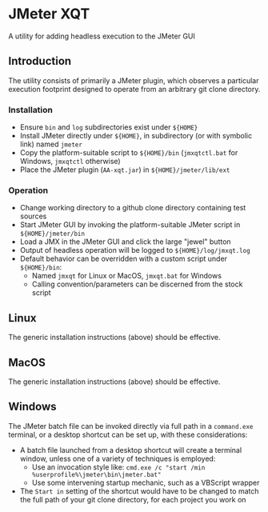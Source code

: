 # JMeter XQT
A utility for adding headless execution to the JMeter GUI

## Introduction
The utility consists of primarily a JMeter plugin, which observes a particular
execution footprint designed to operate from an arbitrary git clone directory.

### Installation
-	Ensure `bin` and `log` subdirectories exist under `${HOME}`
-	Install JMeter directly under `${HOME}`, in subdirectory (or with symbolic link) named `jmeter`
-	Copy the platform-suitable script to `${HOME}/bin`
	(`jmxqtctl.bat` for Windows, `jmxqtctl` otherwise)
-	Place the JMeter plugin (`AA-xqt.jar`) in `${HOME}/jmeter/lib/ext`

### Operation
-	Change working directory to a github clone directory containing test sources
-	Start JMeter GUI by invoking the platform-suitable JMeter script in `${HOME}/jmeter/bin`
-	Load a JMX in the JMeter GUI and click the large "jewel" button
-	Output of headless operation will be logged to `${HOME}/log/jmxqt.log`
-	Default behavior can be overridden with a custom script under `${HOME}/bin`:
	-	Named `jmxqt` for Linux or MacOS, `jmxqt.bat` for Windows
	-	Calling convention/parameters can be discerned from the stock script

## Linux
The generic installation instructions (above) should be effective.

## MacOS
The generic installation instructions (above) should be effective.

## Windows
The JMeter batch file can be invoked directly via full path in a `command.exe`
terminal, or a desktop shortcut can be set up, with these considerations:
-	A batch file launched from a desktop shortcut will create a terminal window,
	unless one of a variety of techniques is employed:
	-	Use an invocation style like:
		`cmd.exe /c "start /min %userprofile%\jmeter\bin\jmeter.bat"`
	-	Use some intervening startup mechanic, such as a VBScript wrapper
-	The `Start in` setting of the shortcut would have to be changed to match
	the full path of your git clone directory, for each project you work on
